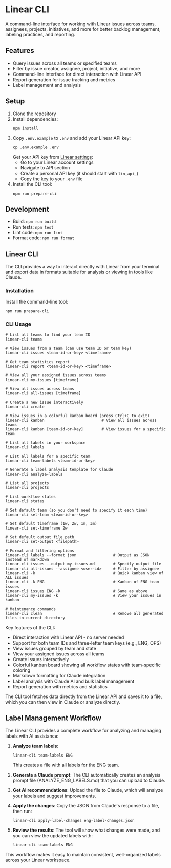 # Linear CLI

A command-line interface for working with Linear issues across teams, assignees, projects, initiatives, and more for better backlog management, labeling practices, and reporting.

## Features

- Query issues across all teams or specified teams
- Filter by issue creator, assignee, project, initiative, and more
- Command-line interface for direct interaction with Linear API
- Report generation for issue tracking and metrics
- Label management and analysis

## Setup

1. Clone the repository
2. Install dependencies:
   ```
   npm install
   ```
3. Copy `.env.example` to `.env` and add your Linear API key:
   ```
   cp .env.example .env
   ```
   Get your API key from [Linear settings](https://linear.app/settings/api):
   - Go to your Linear account settings
   - Navigate to API section
   - Create a personal API key (it should start with `lin_api_`)
   - Copy the key to your `.env` file
4. Install the CLI tool:
   ```
   npm run prepare-cli
   ```

## Development

- Build: `npm run build`
- Run tests: `npm test`
- Lint code: `npm run lint`
- Format code: `npm run format`

## Linear CLI

The CLI provides a way to interact directly with Linear from your terminal and export data in formats suitable for analysis or viewing in tools like Claude.

### Installation

Install the command-line tool:

```
npm run prepare-cli
```

### CLI Usage

```
# List all teams to find your team ID
linear-cli teams

# View issues from a team (can use team ID or team key)
linear-cli issues <team-id-or-key> <timeframe>

# Get team statistics report
linear-cli report <team-id-or-key> <timeframe>

# View all your assigned issues across teams
linear-cli my-issues [timeframe]

# View all issues across teams 
linear-cli all-issues [timeframe]

# Create a new issue interactively
linear-cli create

# View issues in a colorful kanban board (press Ctrl+C to exit)
linear-cli kanban                         # View all issues across teams
linear-cli kanban [team-id-or-key]        # View issues for a specific team

# List all labels in your workspace
linear-cli labels

# List all labels for a specific team
linear-cli team-labels <team-id-or-key>

# Generate a label analysis template for Claude
linear-cli analyze-labels

# List all projects
linear-cli projects

# List workflow states
linear-cli states

# Set default team (so you don't need to specify it each time)
linear-cli set-team <team-id-or-key>

# Set default timeframe (1w, 2w, 1m, 3m)
linear-cli set-timeframe 2w

# Set default output file path
linear-cli set-output <filepath>

# Format and filtering options
linear-cli labels --format json                # Output as JSON instead of markdown
linear-cli issues --output my-issues.md        # Specify output file  
linear-cli all-issues --assignee <user-id>     # Filter by assignee
linear-cli -k                                  # Quick kanban view of ALL issues
linear-cli -k ENG                              # Kanban of ENG team issues
linear-cli issues ENG -k                       # Same as above
linear-cli my-issues -k                        # View your issues in kanban

# Maintenance commands
linear-cli clean                               # Remove all generated files in current directory
```

Key features of the CLI:
- Direct interaction with Linear API - no server needed
- Support for both team IDs and three-letter team keys (e.g., ENG, OPS)
- View issues grouped by team and state
- View your assigned issues across all teams
- Create issues interactively
- Colorful kanban board showing all workflow states with team-specific coloring
- Markdown formatting for Claude integration
- Label analysis with Claude AI and bulk label management
- Report generation with metrics and statistics

The CLI tool fetches data directly from the Linear API and saves it to a file, which you can then view in Claude or analyze directly.

## Label Management Workflow

The Linear CLI provides a complete workflow for analyzing and managing labels with AI assistance:

1. **Analyze team labels**:
   ```
   linear-cli team-labels ENG
   ```
   This creates a file with all labels for the ENG team.

2. **Generate a Claude prompt**:
   The CLI automatically creates an analysis prompt file (ANALYZE_ENG_LABELS.md) that you can upload to Claude.

3. **Get AI recommendations**:
   Upload the file to Claude, which will analyze your labels and suggest improvements.

4. **Apply the changes**:
   Copy the JSON from Claude's response to a file, then run:
   ```
   linear-cli apply-label-changes eng-label-changes.json
   ```

5. **Review the results**:
   The tool will show what changes were made, and you can view the updated labels with:
   ```
   linear-cli team-labels ENG
   ```

This workflow makes it easy to maintain consistent, well-organized labels across your Linear workspace.